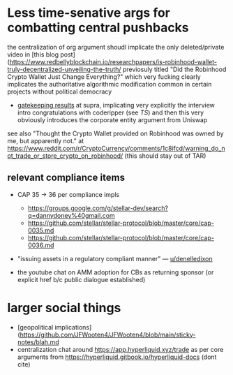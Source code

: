 # Less time-senative args for combatting central pushbacks

the centralization of org argument shoudl implicate the only deleted/private video in [this blog post](https://www.redbellyblockchain.io/researchpapers/is-robinhood-wallet-truly-decentralized-unveiling-the-truth/ previosuly titled "Did the Robinhood Crypto Wallet Just Change Everything?" which very fucking clearly implicates the authoritative algorithmic modification common in certain projects without political democracy

- [gatekeeping results](https://www.google.com/search?q=%22dencetralized+robinhood%22&oq=%22dencetralized+robinhood%22) at supra, implicating very explicitly the interview intro congratulations with coderipper (see _TS_) and then this very obviously introduces the corporate entity argument from Uniswap

see also "Thought the Crypto Wallet provided on Robinhood was owned by me, but apparently not." at https://www.reddit.com/r/CryptoCurrency/comments/1c8ifcd/warning_do_not_trade_or_store_crypto_on_robinhood/ (this should stay out of TAR)

## relevant compliance items

- CAP 35 -> 36 per compliance impls
  - https://groups.google.com/g/stellar-dev/search?q=dannydoney%40gmail.com
  - https://github.com/stellar/stellar-protocol/blob/master/core/cap-0035.md
  - https://github.com/stellar/stellar-protocol/blob/master/core/cap-0036.md

- "issuing assets in a regulatory compliant manner" &mdash; [u/denelledixon](https://www.reddit.com/r/Stellar/comments/1f2lyfl/comment/lkix9dp)
- the youtube chat on AMM adoption for CBs as returning sponsor (or explicit href b/c public dialogue established)

# larger social things

- [geopolitical implications](https://github.com/JFWooten4/JFWooten4/blob/main/sticky-notes/blah.md
- centralization chat around https://app.hyperliquid.xyz/trade as per core arguments from https://hyperliquid.gitbook.io/hyperliquid-docs (dont cite)

